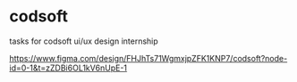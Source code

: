 # codsoft
tasks for codsoft ui/ux design internship 

https://www.figma.com/design/FHJhTs71WgmxjpZFK1KNP7/codsoft?node-id=0-1&t=zZDBi6OL1kV6nUpE-1
